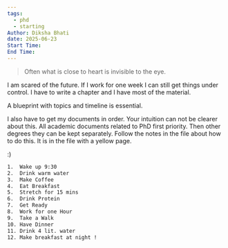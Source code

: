 ```yaml
---
tags:
  - phd
  - starting
Author: Diksha Bhati
date: 2025-06-23
Start Time: 
End Time:
---
```

> Often what is close to heart is invisible to the eye. 

I am scared of the future. If I work for one week I can still get things under control. I have to write a chapter and I have most of the material. 

A blueprint with topics and timeline is essential.

I also have to get my documents in order. Your intuition can not be clearer about this. All academic documents related to PhD first priority. Then other degrees they can be kept separately. Follow the notes in the file about how to do this. It is in the file with a yellow page.

:)

```txt
1.  Wake up 9:30 
2.  Drink warm water 
3.  Make Coffee 
4.  Eat Breakfast
5.  Stretch for 15 mins
6.  Drink Protein
7.  Get Ready
8.  Work for one Hour 
9.  Take a Walk
10. Have Dinner
11. Drink 4 lit. water
12. Make breakfast at night !
```
